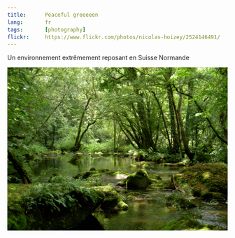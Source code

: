 ```yaml
---
title:      Peaceful greeeeen
lang:       fr
tags:       [photography]
flickr:     https://www.flickr.com/photos/nicolas-hoizey/2524146491/
---
```


Un environnement extrêmement reposant en Suisse Normande

![](20040822-Peaceful-greeeeen.jpg)

